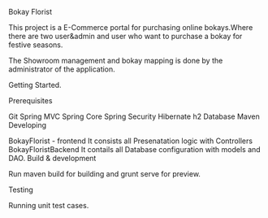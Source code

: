 Bokay Florist

This project is a E-Commerce portal for purchasing online bokays.Where there are two user&admin and user who want to purchase a bokay for festive seasons.

The Showroom management and bokay mapping is done by the administrator of the application.

Getting Started.

Prerequisites

Git
Spring MVC
Spring Core
Spring Security
Hibernate
h2 Database
Maven
Developing

BokayFlorist - frontend It consists all Presenatation logic with Controllers
BokayFloristBackend It contails all Database configuration with models and DAO.
Build & development

Run maven build for building and grunt serve for preview.

Testing

Running unit test cases.
